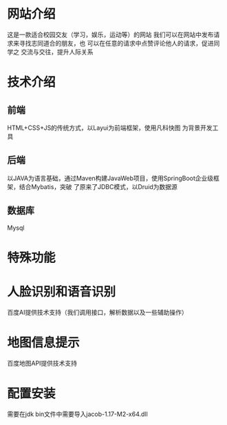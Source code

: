 # 网站介绍
这是一款适合校园交友（学习，娱乐，运动等）的网站
我们可以在网站中发布请求来寻找志同道合的朋友，也
可以在任意的请求中点赞评论他人的请求，促进同学之
交流与交往，提升人际关系
# 技术介绍
## 前端
HTML+CSS+JS的传统方式，以Layui为前端框架，使用凡科快图
为背景开发工具
## 后端
以JAVA为语言基础，通过Maven构建JavaWeb项目，使用SpringBoot企业级框架，结合Mybatis，突破
了原来了JDBC模式，以Druid为数据源
## 数据库
Mysql
# 特殊功能
# 人脸识别和语音识别
百度AI提供技术支持（我们调用接口，解析数据以及一些辅助操作）
# 地图信息提示
百度地图API提供技术支持
# 配置安装
需要在jdk bin文件中需要导入jacob-1.17-M2-x64.dll
